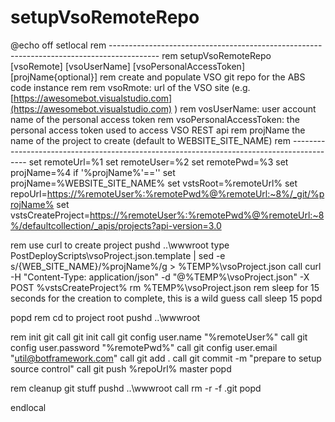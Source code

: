 # setupVsoRemoteRepo

@echo off setlocal rem ------------------------------------------------------------------------------------------ rem setupVsoRemoteRepo \[vsoRemote\] \[vsoUserName\] \[vsoPersonalAccessToken\] \[projName{optional}\] rem create and populate VSO git repo for the ABS code instance rem rem vsoRmote: url of the VSO site \(e.g. [https://awesomebot.visualstudio.com](https://awesomebot.visualstudio.com) \) rem vosUserName: user account name of the personal access token rem vsoPersonalAccessToken: the personal access token used to access VSO REST api rem projName the name of the project to create \(default to WEBSITE\_SITE\_NAME\) rem ------------------------------------------------------------------------------------------ set remoteUrl=%1 set remoteUser=%2 set remotePwd=%3 set projName=%4 if '%projName%'=='' set projName=%WEBSITE\_SITE\_NAME% set vstsRoot=%remoteUrl% set repoUrl=[https://%remoteUser%:%remotePwd%@%remoteUrl:~8%/\_git/%projName%](https://%remoteUser%:%remotePwd%@%remoteUrl:~8%/_git/%projName%) set vstsCreateProject=[https://%remoteUser%:%remotePwd%@%remoteUrl:~8%/defaultcollection/\_apis/projects?api-version=3.0](https://%remoteUser%:%remotePwd%@%remoteUrl:~8%/defaultcollection/_apis/projects?api-version=3.0)

rem use curl to create project pushd ..\wwwroot type PostDeployScripts\vsoProject.json.template \| sed -e s/{WEB\_SITE\_NAME}/%projName%/g &gt; %TEMP%\vsoProject.json call curl -H "Content-Type: application/json" -d "@%TEMP%\vsoProject.json" -X POST %vstsCreateProject% rm %TEMP%\vsoProject.json rem sleep for 15 seconds for the creation to complete, this is a wild guess call sleep 15 popd

popd rem cd to project root pushd ..\wwwroot

rem init git call git init call git config user.name "%remoteUser%" call git config user.password "%remotePwd%" call git config user.email "util@botframework.com" call git add . call git commit -m "prepare to setup source control" call git push %repoUrl% master popd

rem cleanup git stuff pushd ..\wwwroot call rm -r -f .git popd

endlocal

